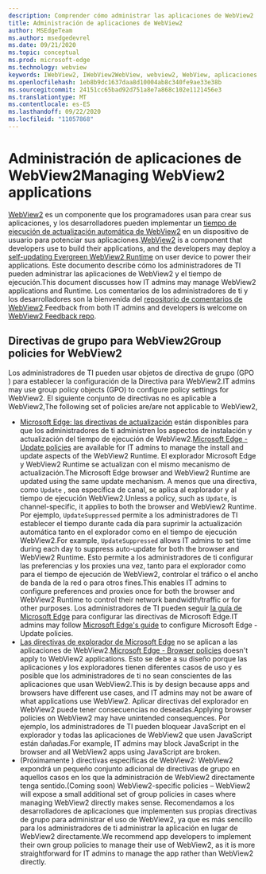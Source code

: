 ```yaml
---
description: Comprender cómo administrar las aplicaciones de WebView2
title: Administración de aplicaciones de WebView2
author: MSEdgeTeam
ms.author: msedgedevrel
ms.date: 09/21/2020
ms.topic: conceptual
ms.prod: microsoft-edge
ms.technology: webview
keywords: IWebView2, IWebView2WebView, webview2, WebView, aplicaciones Win32, Win32, Edge, ICoreWebView2, ICoreWebView2Host, control del explorador, HTML Edge, Enterprise, Directiva de grupo, facilidad de administración
ms.openlocfilehash: 1eb8b9dc1637daa8d10004ab8c340fe9ae33e38b
ms.sourcegitcommit: 24151cc65bad92d751a8e7a868c102e1121456e3
ms.translationtype: MT
ms.contentlocale: es-ES
ms.lasthandoff: 09/22/2020
ms.locfileid: "11057868"
---
```

# <span data-ttu-id="b5d59-104">Administración de aplicaciones de WebView2</span><span class="sxs-lookup"><span data-stu-id="b5d59-104">Managing WebView2 applications</span></span>  

<span data-ttu-id="b5d59-105">[WebView2][WebView2Landing] es un componente que los programadores usan para crear sus aplicaciones, y los desarrolladores pueden implementar un [tiempo de ejecución de actualización automática de WebView2][Webview2ConceptsDistributionUnderstandRuntimeInstallerPreview] en un dispositivo de usuario para potenciar sus aplicaciones.</span><span class="sxs-lookup"><span data-stu-id="b5d59-105">[WebView2][WebView2Landing] is a component that developers use to build their applications, and the developers may deploy a [self-updating Evergreen WebView2 Runtime][Webview2ConceptsDistributionUnderstandRuntimeInstallerPreview] on user device to power their applications.</span></span>  <span data-ttu-id="b5d59-106">Este documento describe cómo los administradores de TI pueden administrar las aplicaciones de WebView2 y el tiempo de ejecución.</span><span class="sxs-lookup"><span data-stu-id="b5d59-106">This document discusses how IT admins may manage WebView2 applications and Runtime.</span></span>  <span data-ttu-id="b5d59-107">Los comentarios de los administradores de ti y los desarrolladores son la bienvenida del [repositorio de comentarios de WebView2][GithubMicrosoftedgeWebviewfeddback].</span><span class="sxs-lookup"><span data-stu-id="b5d59-107">Feedback from both IT admins and developers is welcome on [WebView2 Feedback repo][GithubMicrosoftedgeWebviewfeddback].</span></span>  

## <a name="group-policies-for-webview2"></a><span data-ttu-id="b5d59-108">Directivas de grupo para WebView2</span><span class="sxs-lookup"><span data-stu-id="b5d59-108">Group policies for WebView2</span></span>  

<span data-ttu-id="b5d59-109">Los administradores de TI pueden usar objetos de directiva de grupo \(GPO \) para establecer la configuración de la Directiva para WebView2.</span><span class="sxs-lookup"><span data-stu-id="b5d59-109">IT admins may use group policy objects \(GPO\) to configure policy settings for WebView2.</span></span>  <span data-ttu-id="b5d59-110">El siguiente conjunto de directivas no es aplicable a WebView2,</span><span class="sxs-lookup"><span data-stu-id="b5d59-110">The following set of policies are/are not applicable to WebView2,</span></span>  

*   <span data-ttu-id="b5d59-111">[Microsoft Edge: las directivas de actualización][EdgeUpdatePolicies] están disponibles para que los administradores de ti administren los aspectos de instalación y actualización del tiempo de ejecución de WebView2.</span><span class="sxs-lookup"><span data-stu-id="b5d59-111">[Microsoft Edge - Update policies][EdgeUpdatePolicies] are available for IT admins to manage the install and update aspects of the WebView2 Runtime.</span></span>  <span data-ttu-id="b5d59-112">El explorador Microsoft Edge y WebView2 Runtime se actualizan con el mismo mecanismo de actualización.</span><span class="sxs-lookup"><span data-stu-id="b5d59-112">The Microsoft Edge browser and WebView2 Runtime are updated using the same update mechanism.</span></span>  <span data-ttu-id="b5d59-113">A menos que una directiva, como `Update` , sea específica de canal, se aplica al explorador y al tiempo de ejecución WebView2.</span><span class="sxs-lookup"><span data-stu-id="b5d59-113">Unless a policy, such as `Update`, is channel-specific, it applies to both the browser and WebView2 Runtime.</span></span>  <span data-ttu-id="b5d59-114">Por ejemplo, `UpdateSuppressed` permite a los administradores de TI establecer el tiempo durante cada día para suprimir la actualización automática tanto en el explorador como en el tiempo de ejecución WebView2.</span><span class="sxs-lookup"><span data-stu-id="b5d59-114">For example, `UpdateSuppressed` allows IT admins to set time during each day to suppress auto-update for both the browser and WebView2 Runtime.</span></span>  <span data-ttu-id="b5d59-115">Esto permite a los administradores de ti configurar las preferencias y los proxies una vez, tanto para el explorador como para el tiempo de ejecución de WebView2, controlar el tráfico o el ancho de banda de la red o para otros fines.</span><span class="sxs-lookup"><span data-stu-id="b5d59-115">This enables IT admins to configure preferences and proxies once for both the browser and WebView2 Runtime to control their network bandwidth/traffic or for other purposes.</span></span>  <span data-ttu-id="b5d59-116">Los administradores de TI pueden seguir [la guía de Microsoft Edge][ConfigureMicrosoftEdge] para configurar las directivas de Microsoft Edge.</span><span class="sxs-lookup"><span data-stu-id="b5d59-116">IT admins may follow [Microsoft Edge's guide][ConfigureMicrosoftEdge] to configure Microsoft Edge - Update policies.</span></span>  
*   <span data-ttu-id="b5d59-117">[Las directivas de explorador de Microsoft Edge][EdgeBrowserPolicies] no se aplican a las aplicaciones de WebView2.</span><span class="sxs-lookup"><span data-stu-id="b5d59-117">[Microsoft Edge - Browser policies][EdgeBrowserPolicies] doesn't apply to WebView2 applications.</span></span>  <span data-ttu-id="b5d59-118">Esto se debe a su diseño porque las aplicaciones y los exploradores tienen diferentes casos de uso y es posible que los administradores de ti no sean conscientes de las aplicaciones que usan WebView2.</span><span class="sxs-lookup"><span data-stu-id="b5d59-118">This is by design because apps and browsers have different use cases, and IT admins may not be aware of what applications use WebView2.</span></span>  <span data-ttu-id="b5d59-119">Aplicar directivas del explorador en WebView2 puede tener consecuencias no deseadas.</span><span class="sxs-lookup"><span data-stu-id="b5d59-119">Applying browser policies on WebView2 may have unintended consequences.</span></span>  <span data-ttu-id="b5d59-120">Por ejemplo, los administradores de TI pueden bloquear JavaScript en el explorador y todas las aplicaciones de WebView2 que usen JavaScript están dañadas.</span><span class="sxs-lookup"><span data-stu-id="b5d59-120">For example, IT admins may block JavaScript in the browser and all WebView2 apps using JavaScript are broken.</span></span>  
*   <span data-ttu-id="b5d59-121">\(Próximamente \) directivas específicas de WebView2: WebView2 expondrá un pequeño conjunto adicional de directivas de grupo en aquellos casos en los que la administración de WebView2 directamente tenga sentido.</span><span class="sxs-lookup"><span data-stu-id="b5d59-121">\(Coming soon\) WebView2-specific policies – WebView2 will expose a small additional set of group policies in cases where managing WebView2 directly makes sense.</span></span>  <span data-ttu-id="b5d59-122">Recomendamos a los desarrolladores de aplicaciones que implementen sus propias directivas de grupo para administrar el uso de WebView2, ya que es más sencillo para los administradores de ti administrar la aplicación en lugar de WebView2 directamente.</span><span class="sxs-lookup"><span data-stu-id="b5d59-122">We recommend app developers to implement their own group policies to manage their use of WebView2, as it is more straightforward for IT admins to manage the app rather than WebView2 directly.</span></span>  

<!-- Links -->  

[Webview2ConceptsDistributionUnderstandRuntimeInstallerPreview]: ./distribution.md#understanding-the-webview2-runtime "Comprender el motor de tiempo de ejecución y el instalador de WebView2 (versión preliminar): distribución de aplicaciones con WebView2 | Microsoft docs"  

[WebView2Landing]: ../index.md "Introducción a Microsoft Edge WebView2 (versión preliminar) | Microsoft docs"  

[EdgeUpdatePolicies]: /deployedge/microsoft-edge-update-policies "Microsoft Edge: directivas de actualización | Microsoft docs"  
[EdgeBrowserPolicies]: /deployedge/microsoft-edge-policies "Microsoft Edge: directivas del explorador | Microsoft docs"  
[ConfigureMicrosoftEdge]: /deployedge/configure-microsoft-edge "Configurar las opciones de directiva de Microsoft Edge en Windows | Microsoft docs"  


[GithubMicrosoftedgeWebviewfeddback]: https://github.com/MicrosoftEdge/WebViewFeedback "Comentarios de WebView: MicrosoftEdge/WebViewFeedback | GitHub"  
